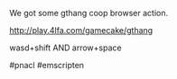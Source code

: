 We got some gthang coop browser action.

http://play.4lfa.com/gamecake/gthang

wasd+shift AND arrow+space 

#pnacl #emscripten 